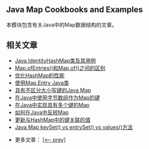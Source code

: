 ## Java Map Cookbooks and Examples

本模块包含有关Java中的Map数据结构的文章。

## 相关文章

+ [Java IdentityHashMap类及其用例](http://tu-yucheng.github.io/java-collection/2023/06/07/java-identityhashmap.html)
+ [Map.ofEntries()和Map.of()之间的区别](http://tu-yucheng.github.io/java-collection/2023/06/07/map-ofentries-and-map-of.html)
+ [优化HashMap的性能](http://tu-yucheng.github.io/java-collection/2023/06/07/java-hashmap-optimize-performance.html)
+ [使用Map.Entry Java类](http://tu-yucheng.github.io/java-collection/2023/06/07/java-map-entry.html)
+ [具有不区分大小写键的Java Map](http://tu-yucheng.github.io/java-collection/2023/06/07/java-map-with-case-insensitive-keys.html)
+ [在Java中使用字节数组作为Map的键](http://tu-yucheng.github.io/java-collection/2023/06/07/java-map-key-byte-array.html)
+ [在Java中实现具有多个键的Map](http://tu-yucheng.github.io/java-collection/2023/06/07/java-multiple-keys-map.html)
+ [如何在Java中反转Map](http://tu-yucheng.github.io/java-collection/2023/06/07/java-invert-map.html)
+ [更新与HashMap中的键关联的值](http://tu-yucheng.github.io/java-collection/2023/06/07/java-hashmap-update-value-by-key.html)
+ [Java Map keySet() vs entrySet() vs values()方法](http://tu-yucheng.github.io/java-collection/2023/06/07/java-map-entries-methods.html)

- 更多文章： [[<-- prev]](../java-collections-maps-4/README.md)